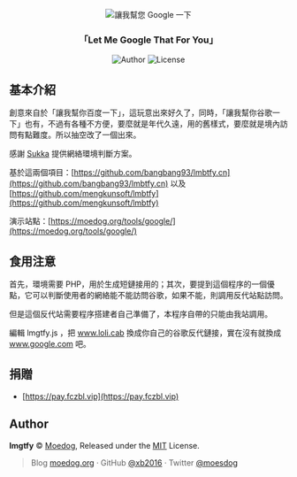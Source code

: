 <p align="center">
<img src="https://github.com/xb2016/lmgtfy/raw/master/lmgtfy.png" alt="讓我幫您 Google 一下">
</p>

<h3 align="center"> 「Let Me Google That For You」</h3>

<p align="center">
<img alt="Author" src="https://img.shields.io/badge/Author-Moedog-blue.svg?style=flat-square">
<img alt="License" src="https://img.shields.io/github/license/xb2016/lmgtfy.svg?style=flat-square"/>
</p>

## 基本介紹


創意來自於「讓我幫你百度一下」，這玩意出來好久了，同時，「讓我幫你谷歌一下」也有，不過有各種不方便，要麼就是年代久遠，用的舊樣式，要麼就是境內訪問有點難度。所以抽空改了一個出來。

感謝 [Sukka](https://github.com/SukkaW) 提供網絡環境判斷方案。

基於這兩個項目：[https://github.com/bangbang93/lmbtfy.cn](https://github.com/bangbang93/lmbtfy.cn) 以及[https://github.com/mengkunsoft/lmbtfy](https://github.com/mengkunsoft/lmbtfy)

演示站點：[https://moedog.org/tools/google/](https://moedog.org/tools/google/)

## 食用注意

首先，環境需要 PHP，用於生成短鏈接用的；其次，要提到這個程序的一個優點，它可以判斷使用者的網絡能不能訪問谷歌，如果不能，則調用反代站點訪問。

但是這個反代站需要程序搭建者自己準備了，本程序自帶的只能由我站調用。

編輯 lmgtfy.js ，把 www.loli.cab 換成你自己的谷歌反代鏈接，實在沒有就換成 www.google.com 吧。

## 捐贈

- [https://pay.fczbl.vip](https://pay.fczbl.vip)

## Author

**lmgtfy** © [Moedog](https://github.com/xb2016), Released under the [MIT](./LICENSE) License.<br>

> Blog [moedog.org](https://moedog.org) · GitHub [@xb2016](https://github.com/xb2016) · Twitter [@moesdog](https://twitter.com/moesdog)